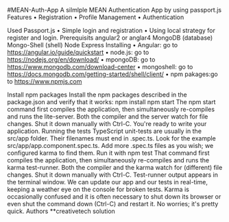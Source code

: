 #MEAN-Auth-App
A silmlple MEAN Authentication App by using passport.js
Features
•	Registration
•	Profile Management
•	Authentication

Used Passport.js
•	Simple login and registration 
•	Using local strategy for register and login.
Prerequisits
angular2 or anglar4
 MongoDB (database)
 Mongo-Shell (shell)
Node
Express 
Installing
•	Angular: go to https://angular.io/guide/quickstart
•	node.js: go to https://nodejs.org/en/download/ 
•	mpongoDB: go to https://www.mongodb.com/download-center
•	mongoshell: go to https://docs.mongodb.com/getting-started/shell/client/
•	npm pakages:go to https://www.npmjs.com

Install npm packages
Install the npm packages described in the package.json and verify that it works:
npm install
npm start
The npm start command first compiles the application, then simultaneously re-compiles and runs the lite-server. Both the compiler and the server watch for file changes.
Shut it down manually with Ctrl-C.
You're ready to write your application.
Running the tests
TypeScript unit-tests are usually in the src/app folder. Their filenames must end in .spec.ts.
Look for the example src/app/app.component.spec.ts. Add more .spec.ts files as you wish; we configured karma to find them.
Run it with npm test
That command first compiles the application, then simultaneously re-compiles and runs the karma test-runner. Both the compiler and the karma watch for (different) file changes.
Shut it down manually with Ctrl-C.
Test-runner output appears in the terminal window. We can update our app and our tests in real-time, keeping a weather eye on the console for broken tests. Karma is occasionally confused and it is often necessary to shut down its browser or even shut the command down (Ctrl-C) and restart it. No worries; it's pretty quick.
Authors
**creativetech solution



